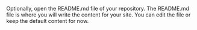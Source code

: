 Optionally, open the README.md file of your repository. The README.md file is where you will write the content for your site. You can edit the file or keep the default content for now.